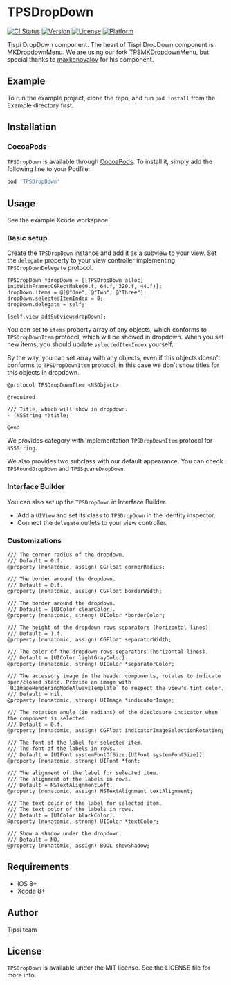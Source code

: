 # TPSDropDown

[![CI Status](https://img.shields.io/travis/tipsi/tipsi-dropdown-ios.svg?style=flat)](https://travis-ci.org/tipsi/tipsi-dropdown-ios)
[![Version](https://img.shields.io/cocoapods/v/TPSDropDown.svg?style=flat)](http://cocoapods.org/pods/TPSDropDown)
[![License](https://img.shields.io/cocoapods/l/TPSDropDown.svg?style=flat)](http://cocoapods.org/pods/TPSDropDown)
[![Platform](https://img.shields.io/cocoapods/p/TPSDropDown.svg?style=flat)](http://cocoapods.org/pods/TPSDropDown)

Tispi DropDown component.
The heart of Tispi DropDown component is [MKDropdownMenu](https://github.com/maxkonovalov/MKDropdownMenu). We are using our fork [TPSMKDropdownMenu](https://github.com/tipsi/MKDropdownMenu), but special thanks to [maxkonovalov](https://github.com/maxkonovalov) for his component.    

## Example
To run the example project, clone the repo, and run `pod install` from the Example directory first.

## Installation
### CocoaPods

`TPSDropDown` is available through [CocoaPods](http://cocoapods.org). To install
it, simply add the following line to your Podfile:

```ruby
pod 'TPSDropDown'
```

## Usage
See the example Xcode workspace.

### Basic setup

Create the `TPSDropDown` instance and add it as a subview to your view. Set the `delegate` property to your view controller implementing `TPSDropDownDelegate` protocol.

```objc
TPSDropDown *dropDown = [[TPSDropDown alloc] initWithFrame:CGRectMake(0.f, 64.f, 320.f, 44.f)];
dropDown.items = @[@"One", @"Two", @"Three"];
dropDown.selectedItemIndex = 0;
dropDown.delegate = self;

[self.view addSubview:dropDown];
```

You can set to `items` property array of any objects, which conforms to `TPSDropDownItem` protocol, which will be showed in dropdown. When you set new items, you should update `selectedItemIndex` yourself.

By the way, you can set array with any objects, even if this objects doesn't conforms to `TPSDropDownItem` protocol, in this case we don't show titles for this objects in dropdown.

```objc
@protocol TPSDropDownItem <NSObject>

@required

/// Title, which will show in dropdown.
- (NSString *)title;

@end
```

We provides category with implementation `TPSDropDownItem` protocol for `NSSString`.

We also provides two subclass with our default appearance. You can check `TPSRoundDropDown` and `TPSSquareDropDown`.

### Interface Builder

You can also set up the `TPSDropDown` in Interface Builder.

- Add a `UIView` and set its class to `TPSDropDown` in the Identity inspector.
- Connect the `delegate` outlets to your view controller.

### Customizations

```objc
/// The corner radius of the dropdown.
/// Default = 0.f.
@property (nonatomic, assign) CGFloat cornerRadius;

/// The border around the dropdown.
/// Default = 0.f.
@property (nonatomic, assign) CGFloat borderWidth;

/// The border around the dropdown.
/// Default = [UIColor clearColor].
@property (nonatomic, strong) UIColor *borderColor;

/// The height of the dropdown rows separators (horizontal lines).
/// Default = 1.f.
@property (nonatomic, assign) CGFloat separatorWidth;

/// The color of the dropdown rows separators (horizontal lines).
/// Default = [UIColor lightGrayColor].
@property (nonatomic, strong) UIColor *separatorColor;

/// The accessory image in the header components, rotates to indicate open/closed state. Provide an image with `UIImageRenderingModeAlwaysTemplate` to respect the view's tint color.
/// Default = nil.
@property (nonatomic, strong) UIImage *indicatorImage;

/// The rotation angle (in radians) of the disclosure indicator when the component is selected.
/// Default = 0.f.
@property (nonatomic, assign) CGFloat indicatorImageSelectionRotation;

/// The font of the label for selected item.
/// The font of the labels in rows.
/// Default = [UIFont systemFontOfSize:[UIFont systemFontSize]].
@property (nonatomic, strong) UIFont *font;

/// The alignment of the label for selected item.
/// The alignment of the labels in rows.
/// Default = NSTextAlignmentLeft.
@property (nonatomic, assign) NSTextAlignment textAlignment;

/// The text color of the label for selected item.
/// The text color of the labels in rows.
/// Default = [UIColor blackColor].
@property (nonatomic, strong) UIColor *textColor;

/// Show a shadow under the dropdown.
/// Default = NO.
@property (nonatomic, assign) BOOL showShadow;
```

## Requirements
- iOS 8+
- Xcode 8+

## Author
Tipsi team

## License
`TPSDropDown` is available under the MIT license. See the LICENSE file for more info.
